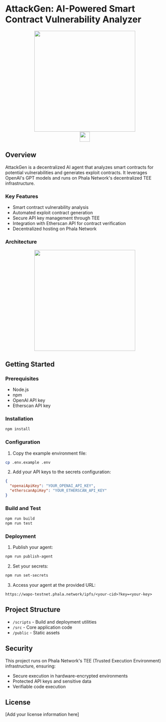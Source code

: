 # AttackGen: AI-Powered Smart Contract Vulnerability Analyzer

<div align="center">
  <img height="320" src="./public/AI-Agent-Contract.jpg" />
  <br />
  <img height="32" src="public/powered-by-openai-badge-filled-on-light.svg" />
</div>

## Overview

AttackGen is a decentralized AI agent that analyzes smart contracts for potential vulnerabilities and generates exploit contracts. It leverages OpenAI's GPT models and runs on Phala Network's decentralized TEE infrastructure.

### Key Features

- Smart contract vulnerability analysis
- Automated exploit contract generation
- Secure API key management through TEE
- Integration with Etherscan API for contract verification
- Decentralized hosting on Phala Network

### Architecture

<div align="center">
  <img height="320" src="./public/ai-agent-architecture.jpg" />
</div>

## Getting Started

### Prerequisites
- Node.js
- npm
- OpenAI API key
- Etherscan API key

### Installation

```bash
npm install
```

### Configuration

1. Copy the example environment file:
```bash
cp .env.example .env
```

2. Add your API keys to the secrets configuration:
```json
{
  "openaiApiKey": "YOUR_OPENAI_API_KEY",
  "etherscanApiKey": "YOUR_ETHERSCAN_API_KEY"
}
```

### Build and Test

```bash
npm run build
npm run test
```

### Deployment

1. Publish your agent:
```bash
npm run publish-agent
```

2. Set your secrets:
```bash
npm run set-secrets
```

3. Access your agent at the provided URL:
```
https://wapo-testnet.phala.network/ipfs/<your-cid>?key=<your-key>
```

## Project Structure

- `/scripts` - Build and deployment utilities
- `/src` - Core application code
- `/public` - Static assets

## Security

This project runs on Phala Network's TEE (Trusted Execution Environment) infrastructure, ensuring:
- Secure execution in hardware-encrypted environments
- Protected API keys and sensitive data
- Verifiable code execution

## License

[Add your license information here]
